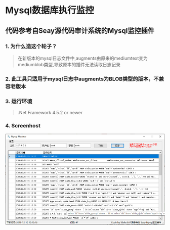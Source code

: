 # Mysql数据库执行监控  
## 代码参考自Seay源代码审计系统的Mysql监控插件  

### 1. 为什么造这个轮子？  
> 在新版本的mysql日志文件中,augments由原来的mediumtext变为mediumblob类型,导致原本的插件无法读取日志记录  
### 2. 此工具只适用于mysql日志中augments为BLOB类型的版本，不兼容老版本
### 3. 运行环境
> .Net Framework 4.5.2 or newer
### 4. Screenhost
![Screenhost](https://github.com/DeEpinGh0st/Mysqlmonitor/blob/master/20191210151554.png)